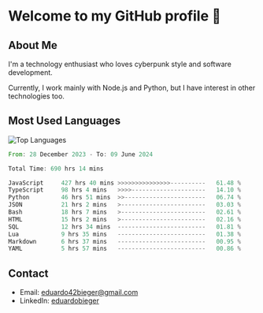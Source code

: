 # Welcome to my GitHub profile 👋

## About Me
I'm a technology enthusiast who loves cyberpunk style and software development.

Currently, I work mainly with Node.js and Python, but I have interest in other technologies too.

## Most Used Languages
![Top Languages](https://github-readme-stats.vercel.app/api/top-langs/?username=eduardobieger&layout=compact&theme=radical)

<!--START_SECTION:waka-->

```rust
From: 28 December 2023 - To: 09 June 2024

Total Time: 690 hrs 14 mins

JavaScript     427 hrs 40 mins >>>>>>>>>>>>>>>----------   61.48 %
TypeScript     98 hrs 4 mins   >>>>---------------------   14.10 %
Python         46 hrs 51 mins  >>-----------------------   06.74 %
JSON           21 hrs 2 mins   >------------------------   03.03 %
Bash           18 hrs 7 mins   >------------------------   02.61 %
HTML           15 hrs 2 mins   >------------------------   02.16 %
SQL            12 hrs 34 mins  -------------------------   01.81 %
Lua            9 hrs 35 mins   -------------------------   01.38 %
Markdown       6 hrs 37 mins   -------------------------   00.95 %
YAML           5 hrs 57 mins   -------------------------   00.86 %
```

<!--END_SECTION:waka-->

## Contact
- Email: eduardo42bieger@gmail.com 
- LinkedIn: [eduardobieger](https://www.linkedin.com/in/eduardo-bieger/)
